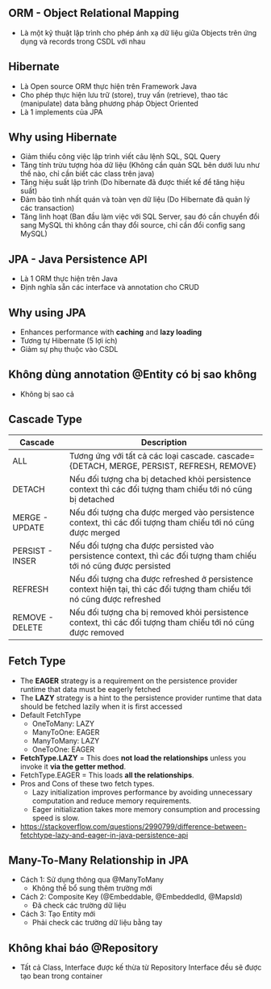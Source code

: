 ## ORM - Object Relational Mapping

- Là một kỹ thuật lập trình cho phép ánh xạ dữ liệu giữa Objects trên ứng dụng và records trong CSDL với nhau

## Hibernate

- Là Open source ORM thực hiện trên Framework Java
- Cho phép thực hiện lưu trữ (store), truy vấn (retrieve), thao tác (manipulate) data bằng phương pháp Object Oriented
- Là 1 implements của JPA

## Why using Hibernate

- Giảm thiểu công việc lập trình viết câu lệnh SQL, SQL Query
- Tăng tính trừu tượng hóa dữ liệu (Không cần quản SQL bên dưới lưu như thế nào, chỉ cần biết các class trên java)
- Tăng hiệu suất lập trình (Do hibernate đã được thiết kế để tăng hiệu suất)
- Đảm bảo tình nhất quán và toàn vẹn dữ liệu (Do Hibernate đã quản lý các transaction)
- Tăng linh hoạt (Ban đầu làm việc với SQL Server, sau đó cần chuyển đổi sang MySQL thì không cần thay đổi source, chỉ cần đổi config sang MySQL)

## JPA - Java Persistence API

- Là 1 ORM thực hiện trên Java
- Định nghĩa sẵn các interface và annotation cho CRUD

## Why using JPA

- Enhances performance with **caching** and **lazy loading**
- Tương tự Hibernate (5 lợi ích)
- Giảm sự phụ thuộc vào CSDL

## Không dùng annotation @Entity có bị sao không

- Không bị sao cả

## Cascade Type

| Cascade         | Description                                                                                                              |
| --------------- | ------------------------------------------------------------------------------------------------------------------------ |
| ALL             | Tương ứng với tất cả các loại cascade. cascade={DETACH, MERGE, PERSIST, REFRESH, REMOVE}                                 |
| DETACH          | Nếu đối tượng cha bị detached khỏi persistence context thì các đối tượng tham chiếu tới nó cũng bị detached              |
| MERGE - UPDATE  | Nếu đối tượng cha được merged vào persistence context, thì các đối tượng tham chiếu tới nó cũng được merged              |
| PERSIST - INSER | Nếu đối tượng cha được persisted vào persistence context, thì các đối tượng tham chiếu tới nó cũng được persisted        |
| REFRESH         | Nếu đối tượng cha được refreshed ở persistence context hiện tại, thì các đối tượng tham chiếu tới nó cũng được refreshed |
| REMOVE - DELETE | Nếu đối tượng cha bị removed khỏi persistence context, thì các đối tượng tham chiếu tới nó cũng được removed             |

## Fetch Type

- The **EAGER** strategy is a requirement on the persistence provider runtime that data must be eagerly fetched
- The **LAZY** strategy is a hint to the persistence provider runtime that data should be fetched lazily when it is first accessed
- Default FetchType
  - OneToMany: LAZY
  - ManyToOne: EAGER
  - ManyToMany: LAZY
  - OneToOne: EAGER
- **FetchType.LAZY** = This does **not load the relationships** unless you invoke it **via the getter method**.
- FetchType.EAGER = This loads **all the relationships**.
- Pros and Cons of these two fetch types.
  - Lazy initialization improves performance by avoiding unnecessary computation and reduce memory requirements.
  - Eager initialization takes more memory consumption and processing speed is slow.
- https://stackoverflow.com/questions/2990799/difference-between-fetchtype-lazy-and-eager-in-java-persistence-api

## Many-To-Many Relationship in JPA

- Cách 1: Sử dụng thông qua @ManyToMany
  - Không thể bổ sung thêm trường mới
- Cách 2: Composite Key (@Embeddable, @EmbeddedId, @MapsId)
  - Đã check các trường dữ liệu
- Cách 3: Tạo Entity mới
  - Phải check các trường dữ liệu bằng tay

## Không khai báo @Repository

- Tất cả Class, Interface được kế thừa từ Repository Interface đều sẽ được tạo bean trong container
